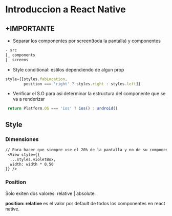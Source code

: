 # Introduccion a React Native

## +IMPORTANTE

- Separar los componentes por screen(toda la pantalla) y componentes

```txt
- src
|_ components
|_ screens
```

- Style conditional: estilos dependiendo de algun prop

```js
style={[styles.fabLocation,
        position === 'right' ? styles.right : styles.left]}
```

- Verificar el S.O para asi determinar la estructura del componente que se va a renderizar

```js
 return Platform.OS === 'ios' ? ios() : android()
```

## Style

### Dimensiones

```txt
// Para hacer que siempre use el 20% de la pantalla y no de su componente padre ->  width: width * 20 
 <View style={{ 
  ...styles.violetBox,
  width: width * 0.50 
}} />
```

### Position

Solo exiten dos valores: relative | absolute.

**position: relative** es el valor por default de todos los componentes en react native.
